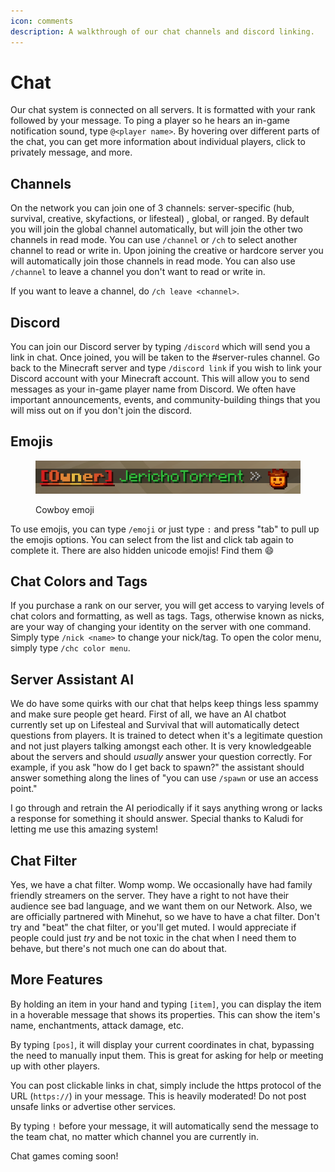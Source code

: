 ```yaml
---
icon: comments
description: A walkthrough of our chat channels and discord linking.
---
```


# Chat

Our chat system is connected on all servers. It is formatted with your rank followed by your message. To ping a player so he hears an in-game notification sound, type `@<player name>`. By hovering over different parts of the chat, you can get more information about individual players, click to privately message, and more.

## **Channels**

On the network you can join one of 3 channels: server-specific (hub, survival, creative, skyfactions, or lifesteal) , global, or ranged. By default you will join the global channel automatically, but will join the other two channels in read mode. You can use `/channel` or `/ch` to select another channel to read or write in. Upon joining the creative or hardcore server you will automatically join those channels in read mode. You can also use `/channel` to leave a channel you don't want to read or write in.

If you want to leave a channel, do `/ch leave <channel>`.

## **Discord**

You can join our Discord server by typing `/discord` which will send you a link in chat. Once joined, you will be taken to the #server-rules channel. Go back to the Minecraft server and type `/discord link` if you wish to link your Discord account with your Minecraft account. This will allow you to send messages as your in-game player name from Discord. We often have important announcements, events, and community-building things that you will miss out on if you don't join the discord.

## Emojis

<figure><img src=".gitbook/assets/image (1).png" alt=""><figcaption><p>Cowboy emoji</p></figcaption></figure>

To use emojis, you can type `/emoji` or just type `:` and press "tab" to pull up the emojis options. You can select from the list and click tab again to complete it. There are also hidden unicode emojis! Find them :smile:

## **Chat Colors and Tags**

If you purchase a rank on our server, you will get access to varying levels of chat colors and formatting, as well as tags. Tags, otherwise known as nicks, are your way of changing your identity on the server with one command. Simply type `/nick <name>` to change your nick/tag. To open the color menu, simply type `/chc color menu`.

## Server Assistant AI

We do have some quirks with our chat that helps keep things less spammy and make sure people get heard. First of all, we have an AI chatbot currently set up on Lifesteal and Survival that will automatically detect questions from players. It is trained to detect when it's a legitimate question and not just players talking amongst each other. It is very knowledgeable about the servers and should _usually_ answer your question correctly. For example, if you ask "how do I get back to spawn?" the assistant should answer something along the lines of "you can use `/spawn` or use an access point."

I go through and retrain the AI periodically if it says anything wrong or lacks a response for something it should answer. Special thanks to Kaludi for letting me use this amazing system!

## Chat Filter

Yes, we have a chat filter. Womp womp. We occasionally have had family friendly streamers on the server. They have a right to not have their audience see bad language, and we want them on our Network. Also, we are officially partnered with Minehut, so we have to have a chat filter. Don't try and "beat" the chat filter, or you'll get muted. I would appreciate if people could just _try_ and be not toxic in the chat when I need them to behave, but there's not much one can do about that.

## More Features

By holding an item in your hand and typing `[item]`, you can display the item in a hoverable message that shows its properties. This can show the item's name, enchantments, attack damage, etc.

By typing `[pos]`, it will display your current coordinates in chat, bypassing the need to manually input them. This is great for asking for help or meeting up with other players.

You can post clickable links in chat, simply include the https protocol of the URL (`https://`) in your message. This is heavily moderated! Do not post unsafe links or advertise other services.

By typing `!` before your message, it will automatically send the message to the team chat, no matter which channel you are currently in.

Chat games coming soon!
